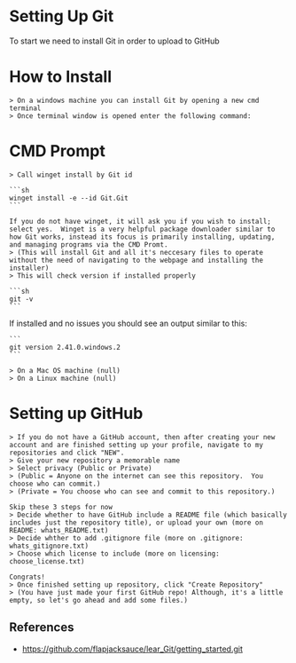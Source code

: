 # Setting Up Git 

To start we need to install Git in order to upload to GitHub  

# How to Install  

    > On a windows machine you can install Git by opening a new cmd terminal  
    > Once terminal window is opened enter the following command:  

# CMD Prompt  

    > Call winget install by Git id

    ```sh
	winget install -e --id Git.Git
    ```  
	
	If you do not have winget, it will ask you if you wish to install; select yes.  Winget is a very helpful package downloader similar to how Git works, instead its focus is primarily installing, updating, and managing programs via the CMD Promt.  
    > (This will install Git and all it's neccesary files to operate without the need of navigating to the webpage and installing the installer)
    > This will check version if installed properly  

    ```sh
    git -v
    ```

   If installed and no issues you should see an output similar to this:  

    ```
    git version 2.41.0.windows.2
    ```

    > On a Mac OS machine (null)  
    > On a Linux machine (null)  

# Setting up GitHub

    > If you do not have a GitHub account, then after creating your new account and are finished setting up your profile, navigate to my repositories and click "NEW".  
    > Give your new repository a memorable name  
    > Select privacy (Public or Private)  
    > (Public = Anyone on the internet can see this repository.  You choose who can commit.)  
    > (Private = You choose who can see and commit to this repository.)  

    Skip these 3 steps for now
    > Decide whether to have GitHub include a README file (which basically includes just the repository title), or upload your own (more on README: whats_README.txt)  
    > Decide whther to add .gitignore file (more on .gitignore: whats_gitignore.txt)  
    > Choose which license to include (more on licensing: choose_license.txt)  

    Congrats!
    > Once finished setting up repository, click "Create Repository"  
    > (You have just made your first GitHub repo! Although, it's a little empty, so let's go ahead and add some files.)  
	
## References

* https://github.com/flapjacksauce/lear_Git/getting_started.git